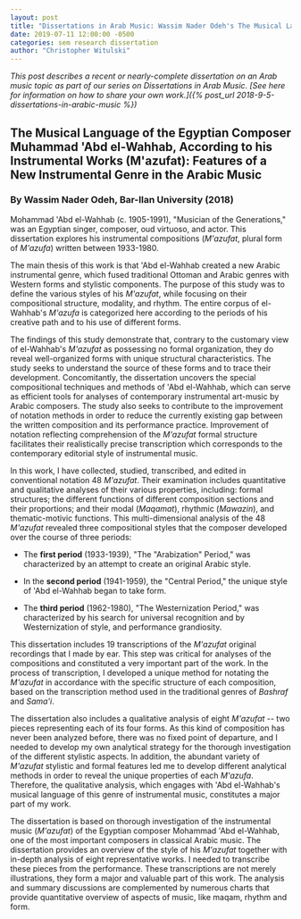 ```yaml
---
layout: post
title: "Dissertations in Arab Music: Wassim Nader Odeh's The Musical Language of the Egyptian Composer Muhammad 'Abd el-Wahhab"
date: 2019-07-11 12:00:00 -0500
categories: sem research dissertation
author: "Christopher Witulski"
---
```

*This post describes a recent or nearly-complete dissertation on an Arab music topic as part of our series on Dissertations in Arab Music. [See here for information on how to share your own work.]({% post_url 2018-9-5-dissertations-in-arabic-music %})*

## The Musical Language of the Egyptian Composer Muhammad 'Abd el-Wahhab, According to his Instrumental Works (M'azufat): Features of a New Instrumental Genre in the Arabic Music

### By Wassim Nader Odeh, Bar-Ilan University (2018)

Mohammad 'Abd el-Wahhab (c. 1905-1991), "Musician of the Generations," was an Egyptian singer, composer, oud virtuoso, and actor. This dissertation explores his instrumental compositions (*M'azufat*, plural form of *M'azufa*) written between 1933-1980.

The main thesis of this work is that 'Abd el-Wahhab created a new Arabic instrumental genre, which fused traditional Ottoman and Arabic genres with Western forms and stylistic components. The purpose of this study was to define the various styles of his *M'azufat*, while focusing on their compositional structure, modality, and rhythm. The entire corpus of el-Wahhab's *M'azufa* is categorized here according to the periods of his creative path and to his use of different forms.

The findings of this study demonstrate that, contrary to the customary view of el-Wahhab's *M'azufat* as possessing no formal organization, they do reveal well-organized forms with unique structural characteristics. The study seeks to understand the source of these forms and to trace their development. Concomitantly, the dissertation uncovers the special compositional techniques and methods of 'Abd el-Wahhab, which can serve as efficient tools for analyses of contemporary instrumental art-music by Arabic composers. The study also seeks to contribute to the improvement of notation methods in order to reduce the currently existing gap between the written composition and its performance practice. Improvement of notation reflecting comprehension of the *M'azufat* formal structure facilitates their realistically precise transcription which corresponds to the contemporary editorial style of instrumental music.

In this work, I have collected, studied, transcribed, and edited in conventional notation 48 *M'azufat*. Their examination includes quantitative and qualitative analyses of their various properties, including: formal structures; the different functions of different composition sections and their proportions; and their modal (*Maqamat*), rhythmic (*Mawazin*), and thematic-motivic functions. This multi-dimensional analysis of the 48 *M'azufat* revealed three compositional styles that the composer developed over the course of three periods:

* The **first period** (1933-1939), "The "Arabization" Period," was characterized by an attempt to create an original Arabic style.

* In the **second period** (1941-1959), the "Central Period," the unique style of 'Abd el-Wahhab began to take form.

* The **third period** (1962-1980), "The Westernization Period," was characterized by his search for universal recognition and by Westernization of style, and performance grandiosity.

This dissertation includes 19 transcriptions of the *M'azufat* original recordings that I made by ear. This step was critical for analyses of the compositions and constituted a very important part of the work. In the process of transcription, I developed a unique method for notating the *M'azufat* in accordance with the specific structure of each composition, based on the transcription method used in the traditional genres of *Bashraf* and *Sama'i*.

The dissertation also includes a qualitative analysis of eight *M'azufat* -- two pieces representing each of its four forms. As this kind of composition has never been analyzed before, there was no fixed point of departure, and I needed to develop my own analytical strategy for the thorough investigation of the different stylistic aspects. In addition, the abundant variety of *M'azufat* stylistic and formal features led me to develop different analytical methods in order to reveal the unique properties of each *M'azufa*. Therefore, the qualitative analysis, which engages with 'Abd el-Wahhab's musical language of this genre of instrumental music, constitutes a major part of my work.

The dissertation is based on thorough investigation of the instrumental music (*M'azufat*) of the Egyptian composer Mohammad 'Abd el-Wahhab, one of the most important composers in classical Arabic music. The dissertation provides an overview of the style of his *M'azufat* together with in-depth analysis of eight representative works. I needed to transcribe these pieces from the performance. These transcriptions are not merely illustrations, they form a major and valuable part of this work. The analysis and summary discussions are complemented by numerous charts that provide quantitative overview of aspects of music, like maqam, rhythm and form.
